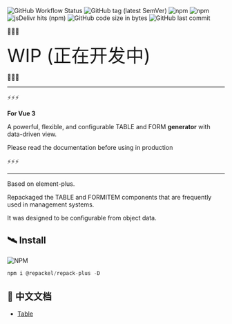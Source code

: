 ![GitHub Workflow Status](https://img.shields.io/github/workflow/status/repackel/repack-plus/Node.js%20Package) 
![GitHub tag (latest SemVer)](https://img.shields.io/github/v/tag/repackel/repack-plus) 
![npm](https://img.shields.io/npm/v/@repackel/repack-plus) 
![npm](https://img.shields.io/npm/dm/@repackel/repack-plus) 
![jsDelivr hits (npm)](https://img.shields.io/jsdelivr/npm/hm/@repackel/repack-plus) 
![GitHub code size in bytes](https://img.shields.io/github/languages/code-size/repackel/repack-plus) 
![GitHub last commit](https://img.shields.io/github/last-commit/repackel/repack-plus) 


🚧🚧🚧

<span style="font-size:3em">WIP (正在开发中)</span>

🚧🚧🚧

---

⚡⚡⚡

**For Vue 3**

A powerful, flexible, and configurable TABLE and FORM **generator** with data-driven view.

Please read the documentation before using in production

⚡⚡⚡

---

Based on element-plus.

Repackaged the TABLE and FORMITEM components that are frequently used in management systems.

It was designed to be configurable from object data.

## 🛰️ Install

![NPM](https://nodei.co/npm/@repackel/repack-plus.svg)

```javascript
npm i @repackel/repack-plus -D
```

## 📜 中文文档

- [Table](./src/Table/readme.zh.md)